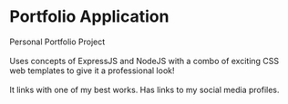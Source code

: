 # Portfolio Application
Personal Portfolio Project
<br><br>
Uses concepts of ExpressJS and NodeJS with a combo of exciting CSS web templates to give it a professional look!
<br><br>
It links with one of my best works. Has links to my social media profiles. 
